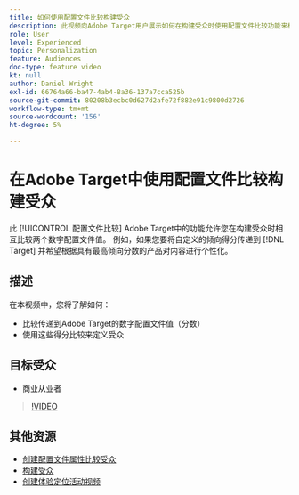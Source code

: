 ```yaml
---
title: 如何使用配置文件比较构建受众
description: 此视频向Adobe Target用户展示如何在构建受众时使用配置文件比较功能来相互比较两个数字配置文件值。
role: User
level: Experienced
topic: Personalization
feature: Audiences
doc-type: feature video
kt: null
author: Daniel Wright
exl-id: 66764a66-ba47-4ab4-8a36-137a7cca525b
source-git-commit: 80208b3ecbc0d627d2afe72f882e91c9800d2726
workflow-type: tm+mt
source-wordcount: '156'
ht-degree: 5%

---
```


# 在Adobe Target中使用配置文件比较构建受众

此 [!UICONTROL 配置文件比较] Adobe Target中的功能允许您在构建受众时相互比较两个数字配置文件值。 例如，如果您要将自定义的倾向得分传递到 [!DNL Target] 并希望根据具有最高倾向分数的产品对内容进行个性化。

## 描述

在本视频中，您将了解如何：

* 比较传递到Adobe Target的数字配置文件值（分数）
* 使用这些得分比较来定义受众

## 目标受众

* 商业从业者

>[!VIDEO](https://video.tv.adobe.com/v/23218/?quality=12)

## 其他资源

* [创建配置文件属性比较受众](https://experienceleague.adobe.com/docs/target/using/audiences/create-audiences/creating-a-profile-attribute-comparison-audience.html?lang=en)
* [构建受众](https://experienceleague.adobe.com/docs/target/using/audiences/create-audiences/create-audience.html?lang=en)
* [创建体验定位活动视频](../activities/create-experience-targeting-activities.md)
